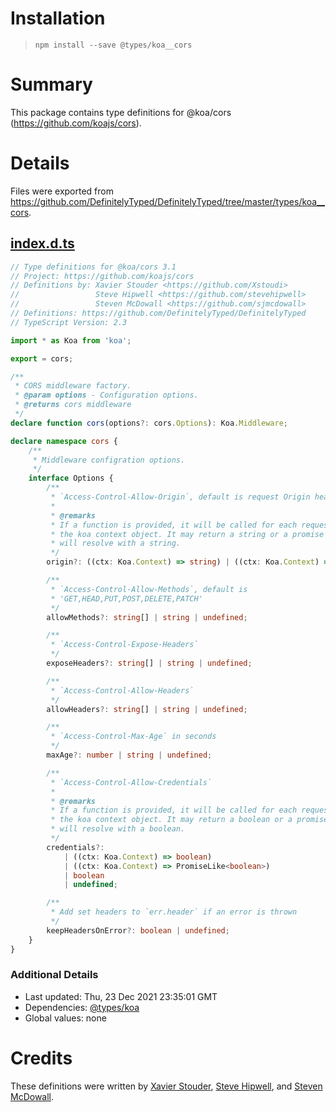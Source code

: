 # Installation
> `npm install --save @types/koa__cors`

# Summary
This package contains type definitions for @koa/cors (https://github.com/koajs/cors).

# Details
Files were exported from https://github.com/DefinitelyTyped/DefinitelyTyped/tree/master/types/koa__cors.
## [index.d.ts](https://github.com/DefinitelyTyped/DefinitelyTyped/tree/master/types/koa__cors/index.d.ts)
````ts
// Type definitions for @koa/cors 3.1
// Project: https://github.com/koajs/cors
// Definitions by: Xavier Stouder <https://github.com/Xstoudi>
//                 Steve Hipwell <https://github.com/stevehipwell>
//                 Steven McDowall <https://github.com/sjmcdowall>
// Definitions: https://github.com/DefinitelyTyped/DefinitelyTyped
// TypeScript Version: 2.3

import * as Koa from 'koa';

export = cors;

/**
 * CORS middleware factory.
 * @param options - Configuration options.
 * @returns cors middleware
 */
declare function cors(options?: cors.Options): Koa.Middleware;

declare namespace cors {
    /**
     * Middleware configration options.
     */
    interface Options {
        /**
         * `Access-Control-Allow-Origin`, default is request Origin header.
         *
         * @remarks
         * If a function is provided, it will be called for each request with
         * the koa context object. It may return a string or a promise that
         * will resolve with a string.
         */
        origin?: ((ctx: Koa.Context) => string) | ((ctx: Koa.Context) => PromiseLike<string>) | string | undefined;

        /**
         * `Access-Control-Allow-Methods`, default is
         * 'GET,HEAD,PUT,POST,DELETE,PATCH'
         */
        allowMethods?: string[] | string | undefined;

        /**
         * `Access-Control-Expose-Headers`
         */
        exposeHeaders?: string[] | string | undefined;

        /**
         * `Access-Control-Allow-Headers`
         */
        allowHeaders?: string[] | string | undefined;

        /**
         * `Access-Control-Max-Age` in seconds
         */
        maxAge?: number | string | undefined;

        /**
         * `Access-Control-Allow-Credentials`
         *
         * @remarks
         * If a function is provided, it will be called for each request with
         * the koa context object. It may return a boolean or a promise that
         * will resolve with a boolean.
         */
        credentials?:
            | ((ctx: Koa.Context) => boolean)
            | ((ctx: Koa.Context) => PromiseLike<boolean>)
            | boolean
            | undefined;

        /**
         * Add set headers to `err.header` if an error is thrown
         */
        keepHeadersOnError?: boolean | undefined;
    }
}

````

### Additional Details
 * Last updated: Thu, 23 Dec 2021 23:35:01 GMT
 * Dependencies: [@types/koa](https://npmjs.com/package/@types/koa)
 * Global values: none

# Credits
These definitions were written by [Xavier Stouder](https://github.com/Xstoudi), [Steve Hipwell](https://github.com/stevehipwell), and [Steven McDowall](https://github.com/sjmcdowall).
